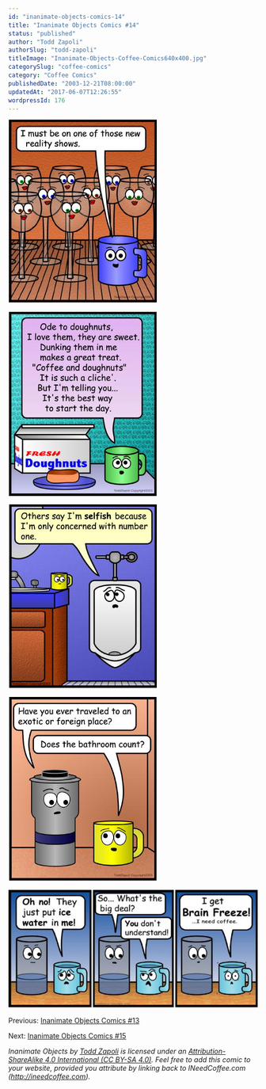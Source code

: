 ```yaml
---
id: "inanimate-objects-comics-14"
title: "Inanimate Objects Comics #14"
status: "published"
author: "Todd Zapoli"
authorSlug: "todd-zapoli"
titleImage: "Inanimate-Objects-Coffee-Comics640x400.jpg"
categorySlug: "coffee-comics"
category: "Coffee Comics"
publishedDate: "2003-12-21T08:00:00"
updatedAt: "2017-06-07T12:26:55"
wordpressId: 176
---
```


![comic reality show](comic-reality-show1.jpg)

![comic doughnuts](comic-doughnuts.jpg)

![comic number1](comic-number1.jpg)

![comic bathroom](comic-bathroom.jpg)

[![comic brain freeze](comic-brain-freeze-650x308.jpg)](/wp-content/uploads/2003/12/comic-brain-freeze.jpg)

Previous: [Inanimate Objects Comics #13](/inanimate-objects-comics-13/)

Next: [Inanimate Objects Comics #15](/inanimate-objects-comics-15/)

*Inanimate Objects by [Todd Zapoli](/) is licensed under an [Attribution-ShareAlike 4.0 International (CC BY-SA 4.0)](https://creativecommons.org/licenses/by-sa/4.0/). Feel free to add this comic to your website, provided you attribute by linking back to INeedCoffee.com (http://ineedcoffee.com).*
